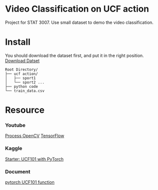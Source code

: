 # Video Classification on UCF action
Project for STAT 3007.
Use small dataset to demo the video classification.

# Install 
You should download the dataset first, and put it in the right position.
[Download Datset](https://www.crcv.ucf.edu/data/UCF_Sports_Action.php)

```
Root Directory/
├── ucf action/
│   ├── sport1
│   └── sport2 ...
├── python code
└── train_data.csv
```
# Resource
### Youtube
[Process OpenCV](https://www.youtube.com/watch?v=AxIc-vGaHQ0&ab_channel=RobMulla)
[TensorFlow](https://www.youtube.com/watch?v=3xualF8abC4&t=110s&ab_channel=TensorFlow)
### Kaggle
[Starter: UCF101 with PyTorch](https://www.kaggle.com/code/pevogam/starter-ucf101-with-pytorch)
### Document
[pytorch UCF101 function](https://pytorch.org/vision/main/generated/torchvision.datasets.UCF101.html)
